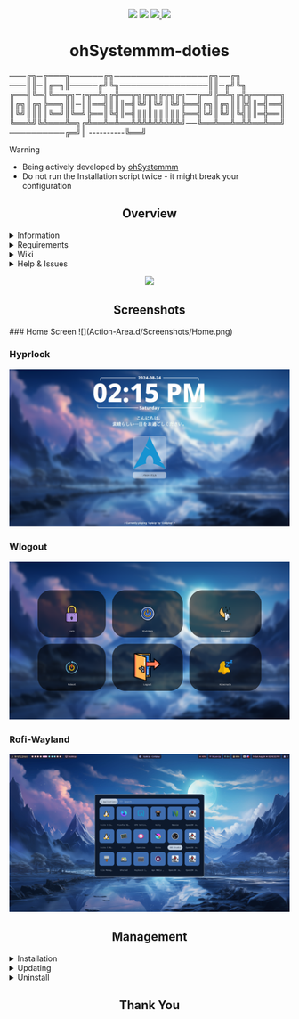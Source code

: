 <p align="center">  
  <img src="https://img.shields.io/github/last-commit/ohSystemmm/ohSystemmm-doties?style=for-the-badge&color=B4BEFE&logo=github&logoColor=D9E0EE&labelColor=242438&label=Last%20Commit">
  <img src="https://img.shields.io/github/stars/ohSystemmm/ohSystemmm-doties?style=for-the-badge&logo=github&color=B4BEFE&logoColor=D9E0EE&labelColor=242438">
  <a href="https://github.com/ohSystemmm/ohSystemmm-doties">
    <img src="https://img.shields.io/github/repo-size/ohSystemmm/ohSystemmm-doties?color=B4BEFE&label=SIZE&logo=googledrive&style=for-the-badge&logoColor=D9E0EE&labelColor=242438">
  </a>
  <img src="https://img.shields.io/badge/issues-skill-green?style=for-the-badge&color=B4BEFE&logo=github&logoColor=D9E0EE&labelColor=242438">
</p>
<div align="center">
  <h1>ohSystemmm-doties</h1>
</div>


───╔╗─╔═══╗──────╔╗─────────────────╔╗──╔╗
───║║─║╔═╗║─────╔╝╚╗────────────────║║─╔╝╚╗
╔══╣╚═╣╚══╦╗─╔╦═╩╗╔╬══╦╗╔╦╗╔╦╗╔╗──╔═╝╠═╩╗╔╬╦══╦══╗
║╔╗║╔╗╠══╗║║─║║══╣║║║═╣╚╝║╚╝║╚╝╠══╣╔╗║╔╗║║╠╣║═╣══╣
║╚╝║║║║╚═╝║╚═╝╠══║╚╣║═╣║║║║║║║║╠══╣╚╝║╚╝║╚╣║║═╬══║
╚══╩╝╚╩═══╩═╗╔╩══╩═╩══╩╩╩╩╩╩╩╩╩╝──╚══╩══╩═╩╩══╩══╝
──────────╔═╝║
----------╚══╝

> [!WARNING]
> - Being actively developed by [ohSystemmm](https://github.com/ohSystemmm) 
> - Do not run the Installation script twice - it might break your configuration

<div align="center"><h2>Overview</h2></div>

<details>
  <summary>Information</summary>
<br>
The ohSystemmm-doties dotfiles are crafted to provide a seamless and intuitive user experience from the moment you start. Pre-configured for quick setup, they offer a variety of customization options to fit your individual preferences. Their straightforward usability and adaptability make them an ideal choice for those looking to optimize their setup while retaining the ability to make personalized adjustments. Should you encounter any issues or bugs, don't hesitate to reach out for assistance. You can find my contact information on my GitHub profile.
<br>
</details>
<details>
  <summary>Requirements</summary>
<br>
The dotfiles are compatible with virtually any low-end device capable of running Hyprland. The primary requirement is an Arch Linux installation; while a fresh installation is preferred, it is not strictly necessary. A stable network connection is recommended, and you should also allocate some time for the installation process. The ohSystemmm-doties will automatically install the necessary packages required for the dotfiles to function properly. 
<br>
</details>
<details>
  <summary>Wiki</summary>
<br>
Not yet implemented, but expected to be included in version 2.2.5.
<br>
</details>
<details>
  <summary>Help & Issues</summary>
<br>
If you encounter any issues with the dotfiles and believe it to be related to the dotfiles themselves, please feel free to reach out or open an issue. 
You can find my contact information on my GitHub profile.
<br>
</details>
<p align = "center"><img src = "https://api.sefinek.net/api/v2/moecounter/@ohSystemmm?length=10&theme=default"/> </p>
<div align="center">
  <h2>Screenshots</h2>
</div>
### Home Screen
![](Action-Area.d/Screenshots/Home.png)

### Hyprlock
![](Action-Area.d/Screenshots/Hyprlock.png)

### Wlogout
![](Action-Area.d/Screenshots/Wlogout.png)

### Rofi-Wayland
![](Action-Area.d/Screenshots/RofiDark.png)
<div align="center">
  <h2>Management</h2>
</div>

<details>
  <summary>Installation</summary>

### Installation
Be sure to back up your own configurations, as they may be overwritten. It's recommended to install these dotfiles on a fresh Arch installation without a desktop environment, though they should also work on an existing setup. The included Install script will provide guidance and instructions throughout the installation process. Also, make sure to run the script in a bare TTY. (Ctrl + Alt + F3/F4/...)
```bash
$ git clone https://github.com/ohSystemmm/ohSystemmm-doties.git
$ cd ohSystemmm-doties/Action-Area.d/
$ ./Install.sh
```
After successfully installing, be sure to explore the ~/ohSystemmm-doties/Control.sh file. Run it to set your wallpaper, system design, and more.
</details>
<details>  
<summary>Updating </summary>

### Updating
To update the dotfiles, simply run the Update script, and it will handle everything automatically.
```bash
$ cd ohSystemmm-doties/Action-Area.d/
$ ./Update.sh
```

</details>
<details>
  <summary>Uninstall</summary>

### Uninstall
To uninstall, simply execute the Uninstall script. This will delete all ohSystemmm configurations, including grubtheme and sddm, and also remove any dotfiles from your system.
```bash
$ cd ohSystemmm-doties/Action-Area.d/
$ ./Uninstall.sh
```

</details>
<div align="center">
  <h2>Thank You</h2>
</div>

